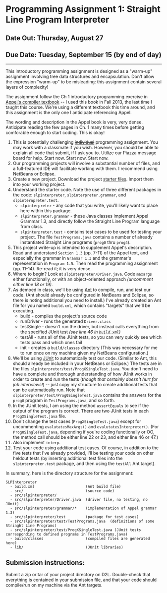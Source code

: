 # Programming Assignment 1: Straight Line Program Interpreter

## Date Out: Thursday, August 27

## Due Date: Tuesday, September 15 (by end of day)

* * *

This introductory programming assignment is designed as a "warm-up" assignment involving tree data structures and encapsulation. Don't allow the expression "warm-up" to be misleading: this assignment contain several layers of complexity!

The assignment follow the Ch 1 introductory programming exercise in [Appel's compiler textbook](http://www.cs.wcupa.edu/rburns/Compilers//handouts/appel-ch1.pdf) -- I used this book in Fall 2013, the last time I taught this course. We're using a different textbook this time around, and this assignment is the only one I anticipate referencing Appel.

The wording and description in the Appel book is very, very dense. Anticipate reading the few pages in Ch. 1 many times before getting comforable enough to start coding. This is okay!

1.  This is potentially challenging ~~<u>individual</u>~~ programming assignment. You may work with a classmate if you wish. However, you should be able to explain all code that submit, if I ask you to. Utilize our Piazza message board for help. Start now. Start now. Start now.
2.  Our programming projects will involve a substantial number of files, and a full-featured IDE will facilitate working with them. I recommend using NetBeans or Eclipse.
3.  Create a new project. Download the project [starter files](http://www.cs.wcupa.edu/rburns/Compilers/prog_assignments/prog1/SLPInterpreterStudent.zip). Import them into your working project.
4.  Understand the starter code. Note the use of three different packages in the code: `slpinterpreter`, `slpinterpreter.grammar`, and `slpinternpreter.test`.
    *   `slpinterpreter` - any code that you write, you'll likely want to place here within this package.
    *   `slpinterpreter.grammar` - these Java classes implement Appel Grammar 1.3, and directly follow the Straight Line Program language from class.
    *   `slpinterpreter.test` - contains test cases to be used for testing your project. The file `TestPrograms.java` contains a number of already instantiated Straight Line programs (`prog0` thru `prog4`).
5.  This project write-up is intended to supplement Appel's description. Read and understand `Section 1.3` (pp. 7-11) of the Appel text, and especially the grammar in `Grammar 1.3` and the grammar's representation in `Program 1.5`. Then read the programming assignment (pp. 11-14). Re-read it; it is very dense.
6.  Where to begin? Look at `slpinterpreter/Driver.java`. Code `maxargs` either functionally, or with an object-oriented approach _(uncomment either line 18 or 19)_.
7.  As demoed in class, we'll be using [Ant](http://ant.apache.org/) to compile, run, and test our code. (Ant should already be configured in NetBeans and Eclipse, so there is noting additional you need to install.) I've already created an Ant file for you named `build.xml`, which contains "targets" that we'll be executing.
    *   build - compiles the project's source code
    *   runDriver - runs the generated `Driver.class`
    *   testSingle - doesn't run the driver, but instead calls everything from the specified JUnit test _(see line 46 in `build.xml`)_
    *   testAll - runs all of the JUnit tests, so you can very quickly see which tests pass and which ones fail
    *   init - creates a `build/classes` directory (This was necessary for me to run once on my machine given my NetBeans configuration.)
8.  We'll be using [JUnit](http://junit.org) to automatically test our code. (Similar to Ant, this should already be included in your NetBeans or Eclipse.) The tests are in the files `slpinterpreter/test/ProgXSingleTest.java`. You don't need to have a complete and thorough understanding of how JUnit works in order to create and run the tests (_though that certainly doesn't hurt for job interviews!_) -- just copy my structure to create additional tests that can be automatically run. Note that `slpinterpreter/test/Prog0SingleTest.java` contains the answers for the `prog0` program in `TestPrograms.java`, and so forth.
9.  In the JUnit tests, I am using the method `assertEquals` to see if the output of the program is correct. There are two JUnit tests in each `ProgXSingleTest.java` file.
10.  Don't change the test cases (`ProgXSingleTest.java`) except for uncommenting `evalutatesMaxArgs()` and `evalutatesInterpreter()`. (For `Prog0SingleTest.java`, depending if you're coding functionally or OO, the method call should be either line 22 or 23, and either line 46 or 47.)
11.  Also implement `interp`.
12.  Test your code using additional test cases. Of course, in addition to the five tests that I've already provided, I'll be testing your code on other heldout tests (by inserting additional test files into the `slpinterpreter.test` package, and then using the `testAll` Ant target).

In summary, here is the directory structure for the assignment:

```
SLPInterpreter
  - build.xml                       (Ant build file)
  - src/                            (source code)
  - src/slpinterpreter/
  - src/slpinterpreter/Driver.java  (driver file, no testing, no JUnit)
  - src/slpinterpreter/grammar/*    (implementation of Appel grammar 1.3)
  - src/slpinterpreter/test         (package for test cases)
  - src/slpinterpreter/test/TestPrograms.java  (definitions of some Striaght Line Programs)
  - src/slpinterpreter/test/ProgXSingleTest.java (JUnit tests corresponding to defined programs in TestPrograms.java)
  - build/classes                   (compiled files are generated here)
  - lib/                            (JUnit libraries)

```

## Submission instructions:

Submit a zip or tar of your project directory on D2L. Double-check that everything is contained in your submission file, and that your code should compile/run on my machine via the Ant targets.
